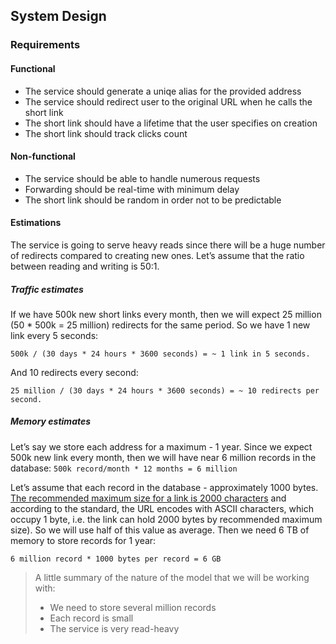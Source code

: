 ## System Design
### Requirements
#### Functional
- The service should generate a uniqe alias for the provided address
- The service should redirect user to the original URL when he calls the short link
- The short link should have a lifetime that the user specifies on creation
- The short link should track clicks count
#### Non-functional
- The service should be able to handle numerous requests
- Forwarding should be real-time with minimum delay
- The short link should be random in order not to be predictable
#### Estimations
The service is going to serve heavy reads since there will be a huge number of redirects compared to creating new ones. Let’s assume that the ratio between reading and writing is 50:1.
##### Traffic estimates
If we have 500k new short links every month, then we will expect 25 million (50 * 500k = 25 million) redirects for the same period. So we have 1 new link every 5 seconds: 

`500k / (30 days * 24 hours * 3600 seconds) = ~ 1 link in 5 seconds.`

And 10 redirects every second: 

`25 million / (30 days * 24 hours * 3600 seconds) = ~ 10 redirects per second.`
##### Memory estimates
Let’s say we store each address for a maximum - 1 year. Since we expect 500k new link every month, then we will have near 6 million records in the database: 
`500k record/month * 12 months = 6 million`

Let’s assume that each record in the database - approximately 1000 bytes. [The recommended maximum size for a link is 2000 characters](https://stackoverflow.com/questions/417142/what-is-the-maximum-length-of-a-url-in-different-browsers/417184#417184) and according to the standard, the URL encodes with ASCII characters, which occupy 1 byte, i.e. the link can hold  2000 bytes by recommended maximum size). So we will use half of this value as average. Then we need 6 TB of memory to store records for 1 year: 

`6 million record * 1000 bytes per record = 6 GB`

>A little summary of the nature of the model that we will be working with:
>- We need to store several million records
>- Each record is small 
>- The service is very read-heavy
